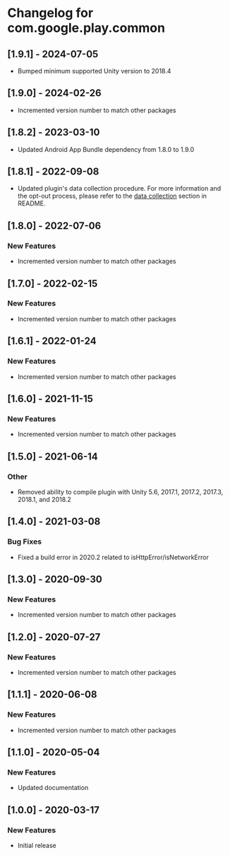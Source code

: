 # Changelog for com.google.play.common

## [1.9.1] - 2024-07-05
- Bumped minimum supported Unity version to 2018.4

## [1.9.0] - 2024-02-26
- Incremented version number to match other packages

## [1.8.2] - 2023-03-10
- Updated Android App Bundle dependency from 1.8.0 to 1.9.0

## [1.8.1] - 2022-09-08
- Updated plugin's data collection procedure. For more information and the opt-out
  process, please refer to the [data collection](https://github.com/google/play-unity-plugins#data-collection)
  section in README.

## [1.8.0] - 2022-07-06
### New Features
- Incremented version number to match other packages

## [1.7.0] - 2022-02-15
### New Features
- Incremented version number to match other packages

## [1.6.1] - 2022-01-24
### New Features
 - Incremented version number to match other packages

## [1.6.0] - 2021-11-15
### New Features
 - Incremented version number to match other packages

## [1.5.0] - 2021-06-14
### Other
 - Removed ability to compile plugin with Unity 5.6, 2017.1, 2017.2, 2017.3, 2018.1, and 2018.2

## [1.4.0] - 2021-03-08
### Bug Fixes
 - Fixed a build error in 2020.2 related to isHttpError/isNetworkError

## [1.3.0] - 2020-09-30
### New Features
 - Incremented version number to match other packages

## [1.2.0] - 2020-07-27
### New Features
 - Incremented version number to match other packages

## [1.1.1] - 2020-06-08
### New Features
 - Incremented version number to match other packages

## [1.1.0] - 2020-05-04
### New Features
 - Updated documentation

## [1.0.0] - 2020-03-17
### New Features
 - Initial release

